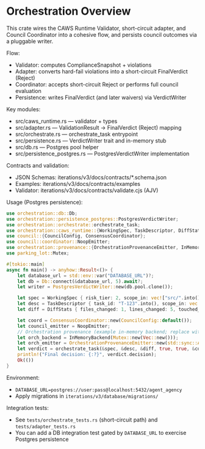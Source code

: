 # Orchestration Overview

This crate wires the CAWS Runtime Validator, short-circuit adapter, and Council Coordinator into a cohesive flow, and persists council outcomes via a pluggable writer.

Flow:
- Validator: computes ComplianceSnapshot + violations
- Adapter: converts hard-fail violations into a short-circuit FinalVerdict (Reject)
- Coordinator: accepts short-circuit Reject or performs full council evaluation
- Persistence: writes FinalVerdict (and later waivers) via VerdictWriter

Key modules:
- src/caws_runtime.rs — validator + types
- src/adapter.rs — ValidationResult → FinalVerdict (Reject) mapping
- src/orchestrate.rs — orchestrate_task entrypoint
- src/persistence.rs — VerdictWriter trait and in-memory stub
- src/db.rs — Postgres pool helper
- src/persistence_postgres.rs — PostgresVerdictWriter implementation

Contracts and validation:
- JSON Schemas: iterations/v3/docs/contracts/*.schema.json
- Examples: iterations/v3/docs/contracts/examples
- Validator: iterations/v3/docs/contracts/validate.cjs (AJV)

Usage (Postgres persistence):
```rust
use orchestration::db::Db;
use orchestration::persistence_postgres::PostgresVerdictWriter;
use orchestration::orchestrate::orchestrate_task;
use orchestration::caws_runtime::{WorkingSpec, TaskDescriptor, DiffStats};
use council::{CouncilConfig, ConsensusCoordinator};
use council::coordinator::NoopEmitter;
use orchestration::provenance::{OrchestrationProvenanceEmitter, InMemoryBackend};
use parking_lot::Mutex;

#[tokio::main]
async fn main() -> anyhow::Result<()> {
    let database_url = std::env::var("DATABASE_URL")?;
    let db = Db::connect(&database_url, 5).await?;
    let writer = PostgresVerdictWriter::new(db.pool.clone());

    let spec = WorkingSpec { risk_tier: 2, scope_in: vec!["src/".into()], change_budget_max_files: 10, change_budget_max_loc: 400 };
    let desc = TaskDescriptor { task_id: "T-123".into(), scope_in: vec!["src/".into()], risk_tier: 2, acceptance: None, metadata: None };
    let diff = DiffStats { files_changed: 1, lines_changed: 5, touched_paths: vec!["src/lib.rs".into()] };

    let coord = ConsensusCoordinator::new(CouncilConfig::default());
    let council_emitter = NoopEmitter;
    // Orchestration provenance (example in-memory backend; replace with provenance service client)
    let orch_backend = InMemoryBackend(Mutex::new(Vec::new()));
    let orch_emitter = OrchestrationProvenanceEmitter::new(std::sync::Arc::new(orch_backend));
    let verdict = orchestrate_task(&spec, &desc, &diff, true, true, &coord, &writer, &council_emitter, &orch_emitter).await?;
    println!("Final decision: {:?}", verdict.decision);
    Ok(())
}
```

Environment:
- `DATABASE_URL=postgres://user:pass@localhost:5432/agent_agency`
- Apply migrations in `iterations/v3/database/migrations/`

Integration tests:
- See `tests/orchestrate_tests.rs` (short-circuit path) and `tests/adapter_tests.rs`
- You can add a DB integration test gated by `DATABASE_URL` to exercise Postgres persistence
